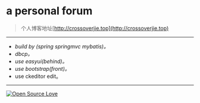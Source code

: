 # a personal forum

> 个人博客地址[http://crossoverjie.top](http://crossoverjie.top)

***
* *build by (spring springmvc mybatis)。*
* *dbcp。*
* *use easyui(behind)。*
* *use bootstrap(front)。*
* use ckeditor edit。

***
[![Open Source Love](https://badges.frapsoft.com/os/v1/open-source.svg?v=103)](https://github.com/ellerbrock/open-source-badge/) 
